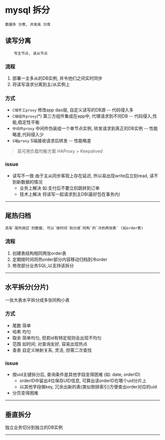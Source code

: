 # mysql 拆分

    数据多 分表, 并发高 分库

## 读写分离

        写主节点, 读从节点

### 流程

1. 部署一主多从的DB实例, 并令他们之间实时同步
2. 将读写请求分离到主/从实例上

### 方式

- `C端手工proxy` 修改app dao层, 自定义读写的DB源 -- 代码侵入多
- `C端组件proxy`(*) 第三方组件集成在app中, 代理请求到不同DB -- 代码侵入,性能,稳定性平衡
- `中间件proxy` 中间件伪装成一个单节点实例, 转发请求到真正的DB实例 -- 性能略差,代码侵入少
- `S端proxy` S端接收请求后转发 -- 性能略差

> 高可用负载均衡方案 HAProxy + Keepalived

### issue

- 读写不一致 由于主从同步客观上存在延迟, 所以易出现write后立刻read, 读不到新数据的情况
  - 业务上解决 如:支付后不要立刻跳转到订单
  - 技术上解决 将读写一起请求到主DB(最好包在事务内)

---

## 尾热归档

    具有`尾热效应`的数据, 可以`按时间`拆分成`同构`的`冷热两张表` (如order表)

### 流程

1. 创建表结构相同两张order表
2. 定期按时间将热order部分内容移动归档到冷order
3. 修改部分业务SQL,以支持该拆分

---

## 水平拆分(分片)

一张大表水平拆分成多张同构小表

### 方式

- 尾数 简单
- 哈希 均匀
- 取余 简单均匀, 但若id有特定规则会出现不均匀
- 范围 如时间; 对查询友好, 容易出现热点
- 查表 自定义映射关系, 灵活, 但需二次查找

### issue

- 按uid主键拆分后, 查询条件是其他字段变得困难 (如: date, orderID)
  - orderID中留出4位保存UID信息, 可算出该orderID在哪个uid分片上
  - 以其他字段做key, 冗余出新的表(类似倒排索引)方便查出order对应的uid
- 分页变得困难

---

## 垂直拆分

独立业务切分到独立的DB实例

---
